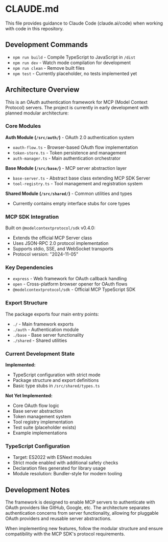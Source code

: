 # CLAUDE.md

This file provides guidance to Claude Code (claude.ai/code) when working with code in this repository.

## Development Commands

- `npm run build` - Compile TypeScript to JavaScript in `/dist`
- `npm run dev` - Watch mode compilation for development
- `npm run clean` - Remove built files
- `npm test` - Currently placeholder, no tests implemented yet

## Architecture Overview

This is an OAuth authentication framework for MCP (Model Context Protocol) servers. The project is currently in early development with planned modular architecture:

### Core Modules

**Auth Module (`/src/auth/`)** - OAuth 2.0 authentication system
- `oauth-flow.ts` - Browser-based OAuth flow implementation
- `token-store.ts` - Token persistence and management  
- `auth-manager.ts` - Main authentication orchestrator

**Base Module (`/src/base/`)** - MCP server abstraction layer
- `base-server.ts` - Abstract base class extending MCP SDK Server
- `tool-registry.ts` - Tool management and registration system

**Shared Module (`/src/shared/`)** - Common utilities and types
- Currently contains empty interface stubs for core types

### MCP SDK Integration

Built on `@modelcontextprotocol/sdk` v0.4.0:
- Extends the official MCP Server class
- Uses JSON-RPC 2.0 protocol implementation
- Supports stdio, SSE, and WebSocket transports
- Protocol version: "2024-11-05"

### Key Dependencies

- `express` - Web framework for OAuth callback handling
- `open` - Cross-platform browser opener for OAuth flows
- `@modelcontextprotocol/sdk` - Official MCP TypeScript SDK

### Export Structure

The package exports four main entry points:
- `./` - Main framework exports
- `./auth` - Authentication module
- `./base` - Base server functionality  
- `./shared` - Shared utilities

### Current Development State

**Implemented:**
- TypeScript configuration with strict mode
- Package structure and export definitions
- Basic type stubs in `/src/shared/types.ts`

**Not Yet Implemented:**
- Core OAuth flow logic
- Base server abstraction
- Token management system
- Tool registry implementation
- Test suite (placeholder exists)
- Example implementations

### TypeScript Configuration

- Target: ES2022 with ESNext modules
- Strict mode enabled with additional safety checks
- Declaration files generated for library usage
- Module resolution: Bundler-style for modern tooling

## Development Notes

The framework is designed to enable MCP servers to authenticate with OAuth providers like GitHub, Google, etc. The architecture separates authentication concerns from server functionality, allowing for pluggable OAuth providers and reusable server abstractions.

When implementing new features, follow the modular structure and ensure compatibility with the MCP SDK's protocol requirements.